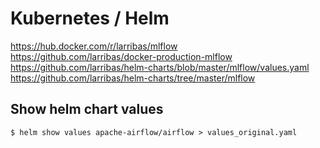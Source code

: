 # Kubernetes / Helm

https://hub.docker.com/r/larribas/mlflow
https://github.com/larribas/docker-production-mlflow
https://github.com/larribas/helm-charts/blob/master/mlflow/values.yaml
https://github.com/larribas/helm-charts/tree/master/mlflow

## Show helm chart values

```
$ helm show values apache-airflow/airflow > values_original.yaml
```
